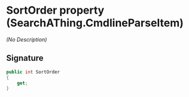 # SortOrder property (SearchAThing.CmdlineParseItem)
_(No Description)_

## Signature
```csharp
public int SortOrder
{
    get;
}
```
